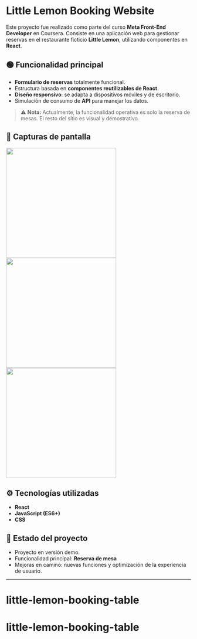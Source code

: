 # Little Lemon Booking Website

Este proyecto fue realizado como parte del curso **Meta Front-End Developer** en Coursera. Consiste en una aplicación web para gestionar reservas en el restaurante ficticio **Little Lemon**, utilizando componentes en **React**.

## 🟢 Funcionalidad principal

- **Formulario de reservas** totalmente funcional.
- Estructura basada en **componentes reutilizables de React**.
- **Diseño responsivo**: se adapta a dispositivos móviles y de escritorio.
- Simulación de consumo de **API** para manejar los datos.

> ⚠️ **Nota:** Actualmente, la funcionalidad operativa es solo la reserva de mesas. El resto del sitio es visual y demostrativo.

## 📸 Capturas de pantalla

<p float="left">
  <img src="https://user-images.githubusercontent.com/20054991/226729651-63c82654-20d7-4783-b1a9-4c97afae96d4.png" width="300" />
  <img src="https://user-images.githubusercontent.com/20054991/226729826-bf712977-9165-40e7-ab62-93cd6bf47ef7.png" width="300" />
  <img src="https://user-images.githubusercontent.com/20054991/226729975-8cb4f6c3-e0f5-4271-bd8b-8a2f04bb623e.png" width="300" />
</p>

## ⚙️ Tecnologías utilizadas

- **React**
- **JavaScript (ES6+)**
- **CSS**

## 🚧 Estado del proyecto

- Proyecto en versión demo.
- Funcionalidad principal: **Reserva de mesa**
- Mejoras en camino: nuevas funciones y optimización de la experiencia de usuario.

---

# little-lemon-booking-table
# little-lemon-booking-table
